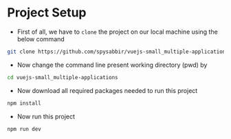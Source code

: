# Project Setup #

- First of all, we have to `clone` the project on our local machine using the below command
```sh
git clone https://github.com/spysabbir/vuejs-small_multiple-applications.git
``` 
- Now change the command line present working directory (pwd) by
```sh
cd vuejs-small_multiple-applications
```
- Now download all required packages needed to run this project
```sh
npm install
```
- Now run this project
```sh
npm run dev
```
